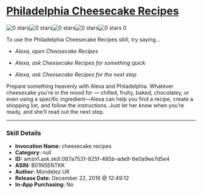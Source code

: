 # [Philadelphia Cheesecake Recipes](http://alexa.amazon.com/#skills/amzn1.ask.skill.087a7531-825f-485b-ade9-6e0a9ee7d5e4)
![0 stars](../../images/ic_star_border_black_18dp_1x.png)![0 stars](../../images/ic_star_border_black_18dp_1x.png)![0 stars](../../images/ic_star_border_black_18dp_1x.png)![0 stars](../../images/ic_star_border_black_18dp_1x.png)![0 stars](../../images/ic_star_border_black_18dp_1x.png) 0

To use the Philadelphia Cheesecake Recipes skill, try saying...

* *Alexa, open Cheesecake Recipes*

* *Alexa, ask Cheesecake Recipes for something quick*

* *Alexa, ask Cheesecake Recipes for the next step*

Prepare something heavenly with Alexa and Philadelphia. Whatever cheesecake you’re in the mood for — chilled, fruity, baked, chocolatey, or even using a specific ingredient—Alexa can help you find a recipe, create a shopping list, and follow the instructions. Just let her know when you’re ready, and she’ll read out the next step.

***

### Skill Details

* **Invocation Name:** cheesecake recipes
* **Category:** null
* **ID:** amzn1.ask.skill.087a7531-825f-485b-ade9-6e0a9ee7d5e4
* **ASIN:** B01N5ENTKK
* **Author:** Mondelez  UK
* **Release Date:** December 22, 2016 @ 12:49:12
* **In-App Purchasing:** No

